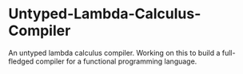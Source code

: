 # Untyped-Lambda-Calculus-Compiler
An untyped lambda calculus compiler. Working on this to build a full-fledged compiler for a functional programming language.
